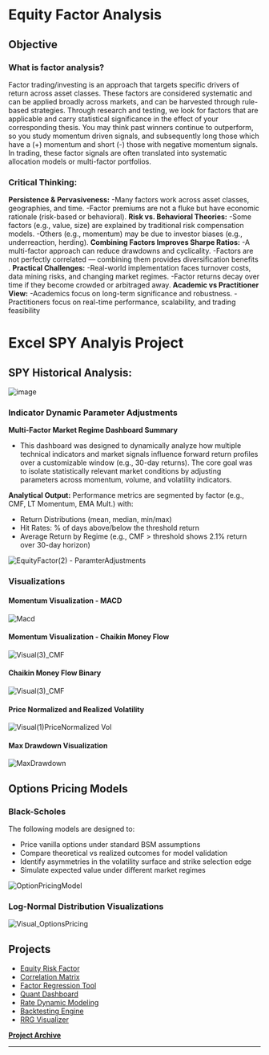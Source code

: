# Equity Factor Analysis

## Objective

### What is factor analysis?
Factor trading/investing is an approach that targets specific drivers of return across asset classes. These factors are considered systematic and can be applied broadly across markets, and can be harvested through rule-based strategies. Through research and testing, we look for factors that are applicable and carry statistical significance in the effect of your corresponding thesis. You may think past winners continue to outperform, so you study momentum driven signals, and subsequently long those which have a (+) momentum and short (-) those with negative momentum signals. In trading, these factor signals are often translated into systematic allocation models or multi-factor portfolios. 

### Critical Thinking:

**Persistence & Pervasiveness:**
-Many factors work across asset classes, geographies, and time.
-Factor premiums are not a fluke but have economic rationale (risk-based or behavioral).
**Risk vs. Behavioral Theories:**
-Some factors (e.g., value, size) are explained by traditional risk compensation models.
-Others (e.g., momentum) may be due to investor biases (e.g., underreaction, herding).
**Combining Factors Improves Sharpe Ratios:**
-A multi-factor approach can reduce drawdowns and cyclicality.
-Factors are not perfectly correlated — combining them provides diversification benefits .
**Practical Challenges:**
-Real-world implementation faces turnover costs, data mining risks, and changing market regimes.
-Factor returns decay over time if they become crowded or arbitraged away.
**Academic vs Practitioner View:**
-Academics focus on long-term significance and robustness.
-Practitioners focus on real-time performance, scalability, and trading feasibility

# Excel SPY Analyis Project

## SPY Historical Analysis: 
![image](https://github.com/user-attachments/assets/8a50d1ed-7238-448f-b514-a0a61b271267)


### Indicator Dynamic Parameter Adjustments 

**Multi-Factor Market Regime Dashboard Summary**
- This dashboard was designed to dynamically analyze how multiple technical indicators and market signals influence forward return profiles over a customizable window (e.g., 30-day returns). The core goal was to isolate statistically relevant market conditions by adjusting parameters across momentum, volume, and volatility indicators.

**Analytical Output:**
Performance metrics are segmented by factor (e.g., CMF, LT Momentum, EMA Mult.) with:
- Return Distributions (mean, median, min/max)
- Hit Rates: % of days above/below the threshold return
- Average Return by Regime (e.g., CMF > threshold shows 2.1% return over 30-day horizon)
  
![EquityFactor(2) - ParamterAdjustments](https://github.com/user-attachments/assets/55c4810d-2319-4eb2-b25d-73c005bf4612)

### Visualizations

#### Momentum Visualization - MACD  
![Macd](https://github.com/user-attachments/assets/79dd0def-f71d-41fc-b163-916047f9678d)

#### Momentum Visualization - Chaikin Money Flow 
![Visual(3)_CMF](https://github.com/user-attachments/assets/e0346478-5063-462c-9e9f-2f4f28cc0e48)

####  Chaikin Money Flow Binary
![Visual(3)_CMF](https://github.com/user-attachments/assets/3870c973-0915-4cd7-853c-cb5f7516add9)

#### Price Normalized and Realized Volatility 
![Visual(1)PriceNormalized Vol](https://github.com/user-attachments/assets/ccfe672f-9482-42de-a223-6c6986f15b59)

#### Max Drawdown Visualization
![MaxDrawdown](https://github.com/user-attachments/assets/71c9a952-9158-494d-b26b-9423bc24ef50)

## Options Pricing Models 

### Black-Scholes 

The following models are designed to:

- Price vanilla options under standard BSM assumptions
- Compare theoretical vs realized outcomes for model validation
- Identify asymmetries in the volatility surface and strike selection edge
- Simulate expected value under different market regimes

![OptionPricingModel](https://github.com/user-attachments/assets/1364bac5-4401-4f2e-9693-57d96dad9ca5)

### Log-Normal Distribution Visualizations 
![Visual_OptionsPricing](https://github.com/user-attachments/assets/8f8e270b-fcbe-48f3-852e-6fdd85a76806)




## Projects
- <a href="https://github.com/PatrickRych/EquityFactor">Equity Risk Factor</a>
- <a href="https://github.com/PatrickRych/Covariance-Correlation-Matrix-/tree/main">Correlation Matrix</a>
- <a href="https://github.com/PatrickRych/Factor-Regression-Tool">Factor Regression Tool</a>
- <a href="https://github.com/PatrickRych/Quant-Dashboard">Quant Dashboard </a>
- <a href="https://github.com/PatrickRych/Rate-Dynamic-Model">Rate Dynamic Modeling </a>
- <a href="https://github.com/PatrickRych/Covariance-Correlation-Matrix-/tree/main">Backtesting Engine </a>
- <a href="https://github.com/PatrickRych/Macro-Factor-Analysis">RRG Visualizer </a>

**<a href="https://github.com/PatrickRych/Portfolio-Manager">Project Archive </a>**
****
